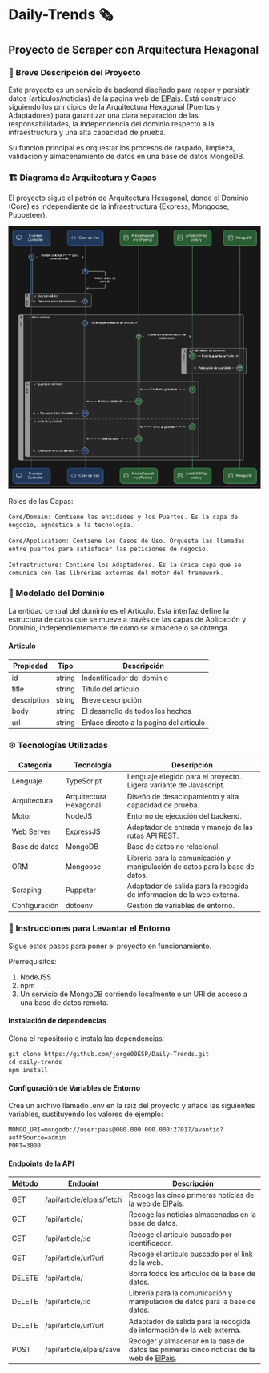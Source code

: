 
# Daily-Trends 🗞️
## Proyecto de Scraper con Arquitectura Hexagonal

### 📄 Breve Descripción del Proyecto

Este proyecto es un servicio de backend diseñado para raspar y persistir datos (artículos/noticias) de la pagina web de [ElPais](https://elpais.com). Está construido siguiendo los principios de la Arquitectura Hexagonal (Puertos y Adaptadores) para garantizar una clara separación de las responsabilidades, la independencia del dominio respecto a la infraestructura y una alta capacidad de prueba.

Su función principal es orquestar los procesos de raspado, limpieza, validación y almacenamiento de datos en una base de datos MongoDB.

### 🏗️ Diagrama de Arquitectura y Capas

El proyecto sigue el patrón de Arquitectura Hexagonal, donde el Dominio (Core) es independiente de la infraestructura (Express, Mongoose, Puppeteer).

![Diagrama de arquitectura y capas](./assets/image/diagrama%20arquitectura%20y%20capa.png)

Roles de las Capas:

    Core/Domain: Contiene las entidades y los Puertos. Es la capa de negocio, agnóstica a la tecnología.

    Core/Application: Contiene los Casos de Uso. Orquesta las llamadas entre puertos para satisfacer las peticiones de negocio.

    Infrastructure: Contiene los Adaptadores. Es la única capa que se comunica con las librerias externas del motor del framework.

### 📐 Modelado del Dominio

La entidad central del dominio es el Artículo. Esta interfaz define la estructura de datos que se mueve a través de las capas de Aplicación y Dominio, independientemente de cómo se almacene o se obtenga.

#### Articulo

| Propiedad | Tipo | Descripción |  
|---|---|---|
| id | string | Indentificador del dominio |
| title | string | Titulo del articulo |
| description | string | Breve descripción |
| body | string | El desarrollo de todos los hechos |
| url | string | Enlace directo a la pagina del articulo

### ⚙️ Tecnologías Utilizadas

| Categoría | Tecnología | Descripción |  
|---|---|---|
| Lenguaje | TypeScript | Lenguaje elegido para el proyecto. Ligera variante de Javascript.
| Arquitectura | Arquitectura Hexagonal | Diseño de desaclopamiento y alta capacidad de prueba.
| Motor | NodeJS | Entorno de ejecución del backend.
| Web Server | ExpressJS | Adaptador de entrada y manejo de las rutas API REST.
| Base de datos | MongoDB | Base de datos no relacional.
| ORM | Mongoose | Libreria para la comunicación y manipulación de datos para la base de datos.
| Scraping | Puppeter | Adaptador de salida para la recogida de información de la web externa.
| Configuración | dotoenv | Gestión de variables de entorno.

### 🚀 Instrucciones para Levantar el Entorno

Sigue estos pasos para poner el proyecto en funcionamiento.

Prerrequisitos:

1. NodeJSS
2. npm
3. Un servicio de MongoDB corriendo localmente o un URI de acceso a una base de datos remota.


#### Instalación de dependencias

Clona el repositorio e instala las dependencias:

    git clone https://github.com/jorge00ESP/Daily-Trends.git
    cd daily-trends
    npm install

#### Configuración de Variables de Entorno

Crea un archivo llamado .env en la raíz del proyecto y añade las siguientes variables, sustituyendo los valores de ejemplo:

    MONGO_URI=mongodb://user:pass@000.000.000.000:27017/avantio?authSource=admin
    PORT=3000

#### Endpoints de la API

| Método | Endpoint | Descripción |  
|---|---|---|
| GET | /api/article/elpais/fetch | Recoge las cinco primeras noticias de la web de [ElPais](https://elpais.com).
| GET | /api/article/ | Recoge las noticias almacenadas en la base de datos.
| GET | /api/article/:id | Recoge el articulo buscado por identificador.
| GET | /api/article/url?url | Recoge el articulo buscado por el link de la web.
| DELETE| /api/article/ | Borra todos los articulos de la base de datos.
| DELETE | /api/article/:id | Libreria para la comunicación y manipulación de datos para la base de datos.
| DELETE | /api/article/url?url | Adaptador de salida para la recogida de información de la web externa.
| POST | /api/article/elpais/save | Recoger y almacenar en la base de datos las primeras cinco noticias de la web de [ElPais](https://elpais.com).
